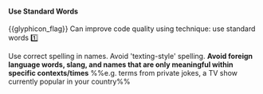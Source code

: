 <div id="title">

#### Use Standard Words

</div>

<span id="prereqs"></span>

<span id="outcomes">{{glyphicon_flag}} Can improve code quality using technique: use standard words  :one:</span>

<div id="body">

Use correct spelling in names. Avoid 'texting-style' spelling. **Avoid foreign language words, slang, and names that are only meaningful within specific contexts/times** %%e.g. terms from private jokes, a TV show currently popular in your country%%

</div>

<div id="extras">
</div>